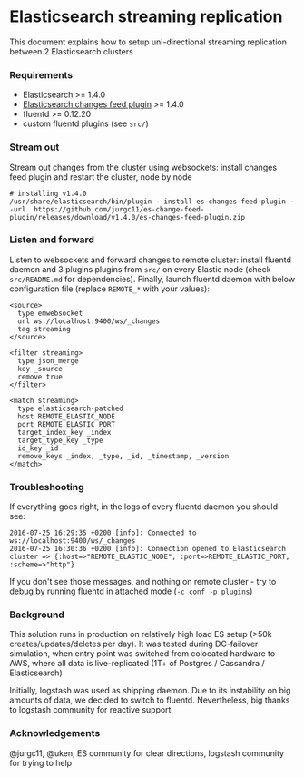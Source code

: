 # Elasticsearch streaming replication

This document explains how to setup uni-directional streaming replication between 2 Elasticsearch clusters

### Requirements

* Elasticsearch >= 1.4.0
* [Elasticsearch changes feed plugin](https://github.com/jurgc11/es-change-feed-plugin) >= 1.4.0
* fluentd >= 0.12.20
* custom fluentd plugins (see `src/`)

### Stream out

Stream out changes from the cluster using websockets: install changes feed plugin and restart the cluster, node by node

	# installing v1.4.0
	/usr/share/elasticsearch/bin/plugin --install es-changes-feed-plugin --url  https://github.com/jurgc11/es-change-feed-plugin/releases/download/v1.4.0/es-changes-feed-plugin.zip

### Listen and forward

Listen to websockets and forward changes to remote cluster: install fluentd daemon and 3 plugins plugins from `src/` on every Elastic node (check `src/README.md` for dependencies). Finally, launch fluentd daemon with below configuration file (replace `REMOTE_*` with your values):

	<source>
	  type emwebsocket
	  url ws://localhost:9400/ws/_changes
	  tag streaming
	</source>

	<filter streaming>
	  type json_merge
	  key _source
	  remove true
	</filter>

	<match streaming> 
	  type elasticsearch-patched
	  host REMOTE_ELASTIC_NODE
	  port REMOTE_ELASTIC_PORT
	  target_index_key _index 
	  target_type_key _type
	  id_key _id
	  remove_keys _index, _type, _id, _timestamp, _version
	</match>

### Troubleshooting

If everything goes right, in the logs of every fluentd daemon you should see:

    2016-07-25 16:29:35 +0200 [info]: Connected to ws://localhost:9400/ws/_changes
    2016-07-25 16:30:36 +0200 [info]: Connection opened to Elasticsearch cluster => {:host=>"REMOTE_ELASTIC_NODE", :port=>REMOTE_ELASTIC_PORT, :scheme=>"http"}

If you don't see those messages, and nothing on remote cluster - try to debug by running fluentd in attached mode (`-c conf -p plugins`)

### Background

This solution runs in production on relatively high load ES setup (>50k creates/updates/deletes per day). It was tested during DC-failover simulation, when entry point was switched from colocated hardware to AWS, where all data is live-replicated (1T+ of Postgres / Cassandra / Elasticsearch) 

Initially, logstash was used as shipping daemon. Due to its instability on big amounts of data, we decided to switch to fluentd. Nevertheless, big thanks to logstash community for reactive support

### Acknowledgements

@jurgc11, @uken, ES community for clear directions, logstash community for trying to help

